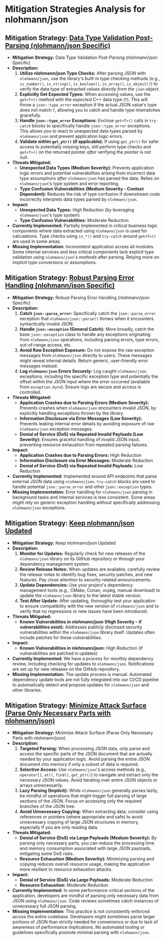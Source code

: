 # Mitigation Strategies Analysis for nlohmann/json

## Mitigation Strategy: [Data Type Validation Post-Parsing (nlohmann/json Specific)](./mitigation_strategies/data_type_validation_post-parsing__nlohmannjson_specific_.md)

*   **Mitigation Strategy:** Data Type Validation Post-Parsing (nlohmann/json Specific)
*   **Description:**
    1.  **Utilize nlohmann/json Type Checks:** After parsing JSON with `nlohmann/json`, use the library's built-in type checking methods (e.g., `is_number()`, `is_string()`, `is_boolean()`, `is_array()`, `is_object()`) to verify the data type of extracted values *directly from the `json` object*.
    2.  **Explicitly Get Expected Types:** When accessing values, use the `get<T>()` method with the *expected* C++ data type (`T`). This will throw a `json::type_error` exception if the actual JSON value's type does not match `T`, allowing you to catch and handle type mismatches gracefully.
    3.  **Handle `json::type_error` Exceptions:**  Enclose `get<T>()` calls in `try-catch` blocks to specifically handle `json::type_error` exceptions. This allows you to react to unexpected data types parsed by `nlohmann/json` and prevent application logic errors.
    4.  **Validate within `get_ptr()` (if applicable):** If using `get_ptr()` for safer access to potentially missing keys, still perform type checks and `get<T>()` on the returned pointer *after* verifying the pointer is not null.
*   **Threats Mitigated:**
    *   **Unexpected Data Types (Medium Severity):** Prevents application logic errors and potential vulnerabilities arising from incorrect data type assumptions *after* `nlohmann/json` has parsed the data. Relies on `nlohmann/json`'s type system and error reporting.
    *   **Type Confusion Vulnerabilities (Medium Severity - Context Dependent):** Reduces the risk of type confusion if downstream code incorrectly interprets data types parsed by `nlohmann/json`.
*   **Impact:**
    *   **Unexpected Data Types:** High Reduction (by leveraging `nlohmann/json`'s type system)
    *   **Type Confusion Vulnerabilities:** Moderate Reduction
*   **Currently Implemented:** Partially implemented in critical business logic components where data extracted using `nlohmann/json` is used for calculations. Type checks using `is_*()` and `try-catch` around `get<T>()` are used in some areas.
*   **Missing Implementation:** Inconsistent application across all modules. Some internal services and less critical components lack explicit type validation *using `nlohmann/json`'s methods* after parsing. Relying more on implicit type conversions or assumptions.

## Mitigation Strategy: [Robust Parsing Error Handling (nlohmann/json Specific)](./mitigation_strategies/robust_parsing_error_handling__nlohmannjson_specific_.md)

*   **Mitigation Strategy:** Robust Parsing Error Handling (nlohmann/json Specific)
*   **Description:**
    1.  **Catch `json::parse_error`:**  Specifically catch the `json::parse_error` exception that `nlohmann/json::parse()` throws when it encounters syntactically invalid JSON.
    2.  **Handle `json::exception` (General Catch):**  More broadly, catch the base `json::exception` class to handle any exceptions originating from `nlohmann/json` operations, including parsing errors, type errors, out-of-range access, etc.
    3.  **Avoid Raw Exception Exposure:**  Do not expose the raw exception messages from `nlohmann/json` directly to users. These messages might reveal internal details. Return generic, user-friendly error messages instead.
    4.  **Log `nlohmann/json` Errors Securely:** Log caught `nlohmann/json` exceptions, including the specific exception type and potentially the offset within the JSON input where the error occurred (available from `exception.byte`). Ensure logs are secure and access is controlled.
*   **Threats Mitigated:**
    *   **Application Crashes due to Parsing Errors (Medium Severity):** Prevents crashes when `nlohmann/json` encounters invalid JSON, by explicitly handling exceptions thrown by the library.
    *   **Information Disclosure via Error Messages (Low Severity):** Prevents leaking internal error details by avoiding exposure of raw `nlohmann/json` exception messages.
    *   **Denial of Service (DoS) via Repeated Invalid Payloads (Low Severity):** Ensures graceful handling of invalid JSON input, preventing resource exhaustion from repeated parsing failures.
*   **Impact:**
    *   **Application Crashes due to Parsing Errors:** High Reduction
    *   **Information Disclosure via Error Messages:** Moderate Reduction
    *   **Denial of Service (DoS) via Repeated Invalid Payloads:** Low Reduction
*   **Currently Implemented:** Implemented around API endpoints that parse external JSON data using `nlohmann/json`. `try-catch` blocks are used to handle potential `json::parse_error` and other `json::exception` types.
*   **Missing Implementation:** Error handling for `nlohmann/json` parsing in background tasks and internal services is less consistent. Some areas might rely on generic exception handling without specifically addressing `nlohmann/json` exceptions.

## Mitigation Strategy: [Keep nlohmann/json Updated](./mitigation_strategies/keep_nlohmannjson_updated.md)

*   **Mitigation Strategy:** Keep nlohmann/json Updated
*   **Description:**
    1.  **Monitor for Updates:** Regularly check for new releases of the `nlohmann/json` library on its GitHub repository or through your dependency management system.
    2.  **Review Release Notes:** When updates are available, carefully review the release notes to identify bug fixes, security patches, and new features. Pay close attention to security-related announcements.
    3.  **Update Dependencies:** Use your project's dependency management tools (e.g., CMake, Conan, vcpkg, manual download) to update the `nlohmann/json` library to the latest stable version.
    4.  **Test After Update:** After updating, thoroughly test your application to ensure compatibility with the new version of `nlohmann/json` and to verify that no regressions or new issues have been introduced.
*   **Threats Mitigated:**
    *   **Known Vulnerabilities in nlohmann/json (High Severity - if vulnerabilities exist):** Addresses publicly disclosed security vulnerabilities within the `nlohmann/json` library itself. Updates often include patches for these vulnerabilities.
*   **Impact:**
    *   **Known Vulnerabilities in nlohmann/json:** High Reduction (if vulnerabilities are patched in updates)
*   **Currently Implemented:**  We have a process for monthly dependency review, including checking for updates to `nlohmann/json`. Notifications are set up for new releases on the GitHub repository.
*   **Missing Implementation:** The update process is manual.  Automated dependency update tools are not fully integrated into our CI/CD pipeline to automatically detect and propose updates for `nlohmann/json` and other libraries.

## Mitigation Strategy: [Minimize Attack Surface (Parse Only Necessary Parts with nlohmann/json)](./mitigation_strategies/minimize_attack_surface__parse_only_necessary_parts_with_nlohmannjson_.md)

*   **Mitigation Strategy:** Minimize Attack Surface (Parse Only Necessary Parts with nlohmann/json)
*   **Description:**
    1.  **Targeted Parsing:** When processing JSON data, only parse and access the specific parts of the JSON document that are actually needed by your application logic. Avoid parsing the entire JSON document into memory if only a subset of data is required.
    2.  **Selective Access:** Use `nlohmann/json`'s access methods (e.g., `operator[]`, `at()`, `find()`, `get_ptr()`) to navigate and extract only the necessary JSON values. Avoid iterating over entire JSON objects or arrays unnecessarily.
    3.  **Lazy Parsing (Implicit):**  While `nlohmann/json` generally parses lazily, be mindful of operations that might trigger full parsing of large sections of the JSON. Focus on accessing only the required branches of the JSON tree.
    4.  **Avoid Unnecessary Copying:**  When extracting data, consider using references or pointers (where appropriate and safe) to avoid unnecessary copying of large JSON structures in memory, especially if you are only reading data.
*   **Threats Mitigated:**
    *   **Denial of Service (DoS) via Large Payloads (Medium Severity):**  By parsing only necessary parts, you can reduce the processing time and memory consumption associated with large JSON payloads, mitigating some DoS risks.
    *   **Resource Exhaustion (Medium Severity):**  Minimizing parsing and copying reduces overall resource usage, making the application more resilient to resource exhaustion attacks.
*   **Impact:**
    *   **Denial of Service (DoS) via Large Payloads:** Moderate Reduction
    *   **Resource Exhaustion:** Moderate Reduction
*   **Currently Implemented:** In some performance-critical sections of the application, developers are mindful of parsing only necessary data from JSON using `nlohmann/json`. Code reviews sometimes catch instances of unnecessary full JSON parsing.
*   **Missing Implementation:**  This practice is not consistently enforced across the entire codebase.  Developers might sometimes parse larger portions of JSON than strictly needed for convenience or due to lack of awareness of performance implications. No automated tooling or guidelines specifically promote minimal parsing with `nlohmann/json`.

